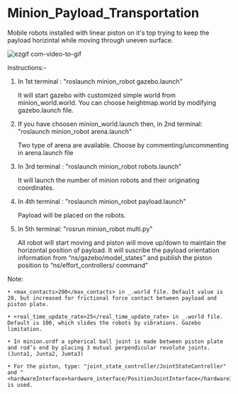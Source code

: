 # Minion_Payload_Transportation
Mobile robots installed with linear piston on it's top trying to keep the payload horizintal while moving through uneven surface. 

![ezgif com-video-to-gif](https://user-images.githubusercontent.com/31062159/75655170-4f5c2280-5c87-11ea-8664-3cce4e6768b7.gif)

Instructions:-
1. In 1st terminal : "roslaunch minion_robot gazebo.launch"

	It will start gazebo with customized simple world from minion_world.world. You can choose heightmap.world by modifying gazebo.launch file.
  
2. If you have choosen minion_world.launch then, in 2nd terminal: "roslaunch minion_robot arena.launch"

	Two type of arena are available. Choose by commenting/uncommenting in arena.launch file
  
3. In 3rd  terminal : "roslaunch minion_robot robots.launch"

	It will launch the number of minion robots and their originating coordinates.
  
4. In 4th   terminal : "roslaunch minion_robot payload.launch"

	Payload will be placed on the robots.
  
5. In 5th terminal: "rosrun minion_robot multi.py"

	All robot will start moving and piston will move up/down to maintain the 	horizontal position 	of payload. It will suscribe the payload orientation 	information from 	“ns/gazebo/model_states” and  publish the piston position 	to “ns/effort_controllers/	command” 
  
 Note: 
 
    • <max_contacts>200</max_contacts> in _.world file. Default value is 20, but increased for frictional force contact between payload and piston plate.
    
    • <real_time_update_rate>25</real_time_update_rate> in _.world file. Default is 100, which slides the robots by vibrations. Gazebo limitation.
    
    • In minion.urdf a spherical ball joint is made between piston plate and rod’s end by placing 3 mutual perpendicular revolute joints. (Junta1, Junta2, Jumta3)
    
    • For the piston, type: "joint_state_controller/JointStateController" and "<hardwareInterface>hardware_interface/PositionJointInterface</hardwareInterface>"  is used.
